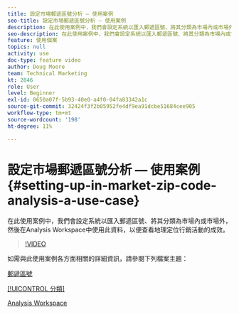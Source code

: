 ```yaml
---
title: 設定市場郵遞區號分析 — 使用案例
seo-title: 設定市場郵遞區號分析 — 使用案例
description: 在此使用案例中，我們會設定系統以匯入郵遞區號、將其分類為市場內或市場外，然後在Analysis Workspace中使用此資料，以便查看地理定位行銷活動的成效。
seo-description: 在此使用案例中，我們會設定系統以匯入郵遞區號、將其分類為市場內或市場外，然後在Analysis Workspace中使用此資料，以便查看地理定位行銷活動的成效。
feature: 使用個案
topics: null
activity: use
doc-type: feature video
author: Doug Moore
team: Technical Marketing
kt: 2846
role: User
level: Beginner
exl-id: 0650a07f-5b93-40e0-a4f0-04fa83342a1c
source-git-commit: 32424f3f2b05952fe4df9ea91dcbe51684cee905
workflow-type: tm+mt
source-wordcount: '198'
ht-degree: 11%

---
```


# 設定市場郵遞區號分析 — 使用案例 {#setting-up-in-market-zip-code-analysis-a-use-case}

在此使用案例中，我們會設定系統以匯入郵遞區號、將其分類為市場內或市場外，然後在Analysis Workspace中使用此資料，以便查看地理定位行銷活動的成效。

>[!VIDEO](https://video.tv.adobe.com/v/27052/?quality=12)

如需與此使用案例各方面相關的詳細資訊，請參閱下列檔案主題：

[郵遞區號](https://marketing.adobe.com/resources/help/en_US/reference/reports_zip.html)

[[!UICONTROL 分類]](https://marketing.adobe.com/resources/help/zh_TW/reference/classifications.html)

[Analysis Workspace](https://marketing.adobe.com/resources/help/zh_TW/analytics/analysis-workspace/analysis-workspace-features.html)
